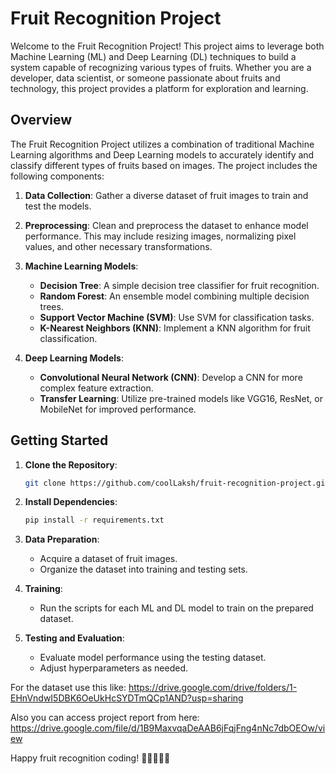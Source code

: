 # Fruit Recognition Project

Welcome to the Fruit Recognition Project! This project aims to leverage both Machine Learning (ML) and Deep Learning (DL) techniques to build a system capable of recognizing various types of fruits. Whether you are a developer, data scientist, or someone passionate about fruits and technology, this project provides a platform for exploration and learning.

## Overview

The Fruit Recognition Project utilizes a combination of traditional Machine Learning algorithms and Deep Learning models to accurately identify and classify different types of fruits based on images. The project includes the following components:

1. **Data Collection**: Gather a diverse dataset of fruit images to train and test the models.

2. **Preprocessing**: Clean and preprocess the dataset to enhance model performance. This may include resizing images, normalizing pixel values, and other necessary transformations.

3. **Machine Learning Models**:
    - **Decision Tree**: A simple decision tree classifier for fruit recognition.
    - **Random Forest**: An ensemble model combining multiple decision trees.
    - **Support Vector Machine (SVM)**: Use SVM for classification tasks.
    - **K-Nearest Neighbors (KNN)**: Implement a KNN algorithm for fruit classification.

4. **Deep Learning Models**:
    - **Convolutional Neural Network (CNN)**: Develop a CNN for more complex feature extraction.
    - **Transfer Learning**: Utilize pre-trained models like VGG16, ResNet, or MobileNet for improved performance.

## Getting Started

1. **Clone the Repository**:

    ```bash
    git clone https://github.com/coolLaksh/fruit-recognition-project.git
    ```

2. **Install Dependencies**:

    ```bash
    pip install -r requirements.txt
    ```

3. **Data Preparation**:

    - Acquire a dataset of fruit images.
    - Organize the dataset into training and testing sets.

4. **Training**:

    - Run the scripts for each ML and DL model to train on the prepared dataset.

5. **Testing and Evaluation**:

    - Evaluate model performance using the testing dataset.
    - Adjust hyperparameters as needed.

For the dataset use this like: https://drive.google.com/drive/folders/1-EHnVndwI5DBK6OeUkHcSYDTmQCp1AND?usp=sharing

Also you can access project report from here: https://drive.google.com/file/d/1B9MaxvqaDeAAB6jFqjFng4nNc7dbOEOw/view

Happy fruit recognition coding! 🍏🍊🍇🍓🍍

